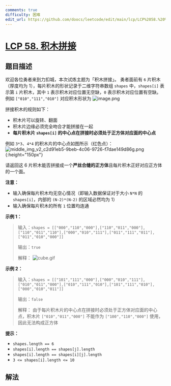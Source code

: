 ```yaml
---
comments: true
difficulty: 困难
edit_url: https://github.com/doocs/leetcode/edit/main/lcp/LCP%2058.%20%E7%A7%AF%E6%9C%A8%E6%8B%BC%E6%8E%A5/README.md
---
```


# [LCP 58. 积木拼接](https://leetcode.cn/problems/De4qBB)

## 题目描述

<!-- 这里写题目描述 -->

欢迎各位勇者来到力扣城，本次试炼主题为「积木拼接」。
勇者面前有 `6` 片积木（厚度均为 1），每片积木的形状记录于二维字符串数组 `shapes` 中，`shapes[i]` 表示第 `i` 片积木，其中 `1` 表示积木对应位置无空缺，`0` 表示积木对应位置有空缺。
例如 `["010","111","010"]` 对应积木形状为
![image.png](https://fastly.jsdelivr.net/gh/doocs/leetcode@main/lcp/LCP%2058.%20%E7%A7%AF%E6%9C%A8%E6%8B%BC%E6%8E%A5/images/1616125620-nXMCxX-image.png)

拼接积木的规则如下：

-   积木片可以旋转、翻面
-   积木片边缘必须完全吻合才能拼接在一起
-   **每片积木片 `shapes[i]` 的中心点在拼接时必须处于正方体对应面的中心点**

例如 `3*3`、`4*4` 的积木片的中心点如图所示（红色点）：
![middle_img_v2_c2d91eb5-9beb-4c06-9726-f7dae149d86g.png](https://fastly.jsdelivr.net/gh/doocs/leetcode@main/lcp/LCP%2058.%20%E7%A7%AF%E6%9C%A8%E6%8B%BC%E6%8E%A5/images/1650509082-wObiEp-middle_img_v2_c2d91eb5-9beb-4c06-9726-f7dae149d86g.png){:height="150px"}

请返回这 6 片积木能否拼接成一个**严丝合缝的正方体**且每片积木正好对应正方体的一个面。

**注意：**

-   输入确保每片积木均无空心情况（即输入数据保证对于大小 `N*N` 的 `shapes[i]`，内部的 `(N-2)*(N-2)` 的区域必然均为 1）
-   输入确保每片积木的所有 `1` 位置均连通

**示例 1：**

> 输入：`shapes = [["000","110","000"],["110","011","000"],["110","011","110"],["000","010","111"],["011","111","011"],["011","010","000"]]`
>
> 输出：`true`
>
> 解释：
> ![cube.gif](https://fastly.jsdelivr.net/gh/doocs/leetcode@main/lcp/LCP%2058.%20%E7%A7%AF%E6%9C%A8%E6%8B%BC%E6%8E%A5/images/1616125823-hkXAeN-cube.gif)

**示例 2：**

> 输入：`shapes = [["101","111","000"],["000","010","111"],["010","011","000"],["010","111","010"],["101","111","010"],["000","010","011"]]`
>
> 输出：`false`
>
> 解释：
> 由于每片积木片的中心点在拼接时必须处于正方体对应面的中心点，积木片 `["010","011","000"]` 不能作为 `["100","110","000"]` 使用，因此无法构成正方体

**提示：**

-   `shapes.length == 6`
-   `shapes[i].length == shapes[j].length`
-   `shapes[i].length == shapes[i][j].length`
-   `3 <= shapes[i].length <= 10`

## 解法

<!-- end -->
